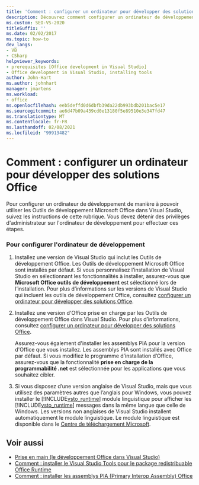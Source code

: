 ```yaml
---
title: 'Comment : configurer un ordinateur pour développer des solutions Office'
description: Découvrez comment configurer un ordinateur de développement afin de pouvoir utiliser les outils de développement Microsoft Office dans Visual Studio.
ms.custom: SEO-VS-2020
titleSuffix: ''
ms.date: 02/02/2017
ms.topic: how-to
dev_langs:
- VB
- CSharp
helpviewer_keywords:
- prerequisites [Office development in Visual Studio]
- Office development in Visual Studio, installing tools
author: John-Hart
ms.author: johnhart
manager: jmartens
ms.workload:
- office
ms.openlocfilehash: eeb5deffd0d6dbfb39da22db993bdb201bac5e17
ms.sourcegitcommit: ae6d47b09a439cd0e13180f5e89510e3e347fd47
ms.translationtype: MT
ms.contentlocale: fr-FR
ms.lasthandoff: 02/08/2021
ms.locfileid: "99913482"
---
```

# <a name="how-to-configure-a-computer-to-develop-office-solutions"></a>Comment : configurer un ordinateur pour développer des solutions Office
  Pour configurer un ordinateur de développement de manière à pouvoir utiliser les Outils de développement Microsoft Office dans Visual Studio, suivez les instructions de cette rubrique. Vous devez détenir des privilèges d'administrateur sur l'ordinateur de développement pour effectuer ces étapes.

### <a name="to-configure-the-development-computer"></a>Pour configurer l'ordinateur de développement

1. Installez une version de Visual Studio qui inclut les Outils de développement Office. Les Outils de développement Microsoft Office sont installés par défaut. Si vous personnalisez l’installation de Visual Studio en sélectionnant les fonctionnalités à installer, assurez-vous que **Microsoft Office outils de développement** est sélectionné lors de l’installation. Pour plus d’informations sur les versions de Visual Studio qui incluent les outils de développement Office, consultez [configurer un ordinateur pour développer des solutions Office](../vsto/configuring-a-computer-to-develop-office-solutions.md).

2. Installez une version d'Office prise en charge par les Outils de développement Office dans Visual Studio. Pour plus d’informations, consultez [configurer un ordinateur pour développer des solutions Office](../vsto/configuring-a-computer-to-develop-office-solutions.md).

     Assurez-vous également d'installer les assemblys PIA pour la version d'Office que vous installez. Les assemblys PIA sont installés avec Office par défaut. Si vous modifiez le programme d’installation d’Office, assurez-vous que la fonctionnalité **prise en charge de la programmabilité .net** est sélectionnée pour les applications que vous souhaitez cibler.

3. Si vous disposez d’une version anglaise de Visual Studio, mais que vous utilisez des paramètres autres que l’anglais pour Windows, vous pouvez installer le [!INCLUDE[vsto_runtime](../vsto/includes/vsto-runtime-md.md)] module linguistique pour afficher les [!INCLUDE[vsto_runtime](../vsto/includes/vsto-runtime-md.md)] messages dans la même langue que celle de Windows. Les versions non anglaises de Visual Studio installent automatiquement le module linguistique. Le module linguistique est disponible dans le [Centre de téléchargement Microsoft](https://www.microsoft.com/download/details.aspx?id=54246).

## <a name="see-also"></a>Voir aussi

- [Prise en main &#40;le développement Office dans Visual Studio&#41;](../vsto/getting-started-office-development-in-visual-studio.md)
- [Comment : installer le Visual Studio Tools pour le package redistribuable Office Runtime](../vsto/how-to-install-the-visual-studio-tools-for-office-runtime-redistributable.md)
- [Comment : installer les assemblys PIA (Primary Interop Assembly) Office](../vsto/how-to-install-office-primary-interop-assemblies.md)
